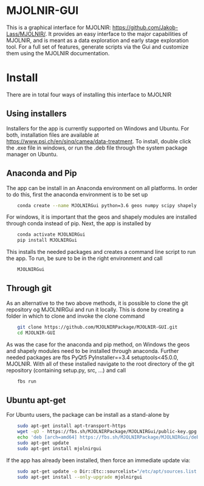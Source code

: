 # MJOLNIR-GUI
This is a graphical interface for MJOLNIR: https://github.com/Jakob-Lass/MJOLNIR/. It provides an easy interface to the major capabilities of MJOLNIR, and is meant as a data exploration and early stage exploration tool. For a full set of features, generate scripts via the Gui and customize them using the MJOLNIR documentation.


# Install

There are in total four ways of installing this interface to MJOLNIR

## Using installers

Installers for the app is currently supported on Windows and Ubuntu. For both, installation files are available at https://www.psi.ch/en/sinq/camea/data-treatment. To install, double click the .exe file in windows, or run the .deb file through the system package manager on Ubuntu.


## Anaconda and Pip

The app can be install in an Anaconda environment on all platforms. In order to do this, first the anaconda environment is to be set up

```bash
    conda create --name MJOLNIRGui python=3.6 geos numpy scipy shapely
```

For windows, it is important that the geos and shapely modules are installed through conda instead of pip. Next, the app is installed by

```bash
    conda activate MJOLNIRGui
    pip install MJOLNIRGui
```

This installs the needed packages and creates a command line script to run the app. To run, be sure to be in the right environment and call

```bash
    MJOLNIRGui
```

## Through git

As an alternative to the two above methods, it is possible to clone the git repository og MJOLNIRGui and run it locally. This is done by creating a folder in which to clone and invoke the clone command

```bash
    git clone https://github.com/MJOLNIRPackage/MJOLNIR-GUI.git
    cd MJOLNIR-GUI
```

As was the case for the anaconda and pip method, on Windows the geos and shapely modules need to be installed through anaconda. Further needed packages are fbs PyQt5 PyInstaller==3.4 setuptools<45.0.0, MJOLNIR. With all of these installed navigate to the root directory of the git repository (containing setup.py, src, ...) and call

```bash
    fbs run
```


## Ubuntu apt-get
For Ubuntu users, the package can be install as a stand-alone by

```bash
    sudo apt-get install apt-transport-https
    wget -qO - https://fbs.sh/MJOLNIRPackage/MJOLNIRGui/public-key.gpg | sudo apt-key add -
    echo 'deb [arch=amd64] https://fbs.sh/MJOLNIRPackage/MJOLNIRGui/deb stable main' | sudo tee /etc/apt/sources.list.d/mjolnirgui.list
    sudo apt-get update
    sudo apt-get install mjolnirgui
```
If the app has already been installed, then force an immediate update via:
```bash
    sudo apt-get update -o Dir::Etc::sourcelist="/etc/apt/sources.list.d/mjolnirgui.list" -o Dir::Etc::sourceparts="-" -o APT::Get::List-Cleanup="0"
    sudo apt-get install --only-upgrade mjolnirgui
```
